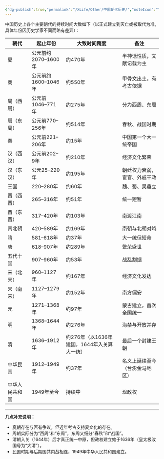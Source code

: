 ```yaml
---
{"dg-publish":true,"permalink":"/XLife/Other/中国朝代历史/","noteIcon":"","created":"2025-06-19T07:51:23.413+08:00"}
---
```


中国历史上各个主要朝代的持续时间大致如下（以正式建立到灭亡或被取代为准，具体年份因历史学家不同而略有差异）：

|朝代|起止年份|大致时间跨度|备注|
|---|---|---|---|
|夏|公元前约2070–1600年|约470年|半神话性质，文献记载为主|
|商|公元前约1600–1046年|约550年|甲骨文出土，有考古依据|
|周（西周）|公元前1046–771年|约275年|分为西周、东周|
|周（东周）|公元前770–256年|约514年|春秋、战国时期|
|秦|公元前221–206年|约15年|中国第一个大一统帝国|
|汉（西汉）|公元前202–9年|约210年|经济文化繁荣|
|汉（东汉）|公元25–220年|约195年|朝廷权力衰弱，宦官、外戚干政|
|三国|220–280年|约60年|魏、蜀、吴鼎立|
|晋（西晋）|265–316年|约51年|统一短暂|
|晋（东晋）|317–420年|约103年|南渡江南|
|南北朝|420–589年|约169年|南朝与北朝对峙|
|隋|581–618年|约37年|大一统但短命|
|唐|618–907年|约289年|繁荣盛世|
|五代十国|907–960年|约53年|战乱割据|
|宋（北宋）|960–1127年|约167年|经济文化发达|
|宋（南宋）|1127–1279年|约152年|南方偏安|
|元|1271–1368年|约97年|蒙古建立，首次全国统一|
|明|1368–1644年|约276年|海禁与开放并存|
|清|1636–1912年|约276年（以1636年建国，1644年入关算大一统）|最后一个封建王朝|
|中华民国|1912–1949年|约37年|名义上延续至今（台澎金马地区）|
|中华人民共和国|1949年至今|持续中|现政权|

---

**几点补充说明：**

- 夏朝存在与否有争议，但近年考古支持夏文化的存在。
- 周朝实际分为“西周”和“东周”，东周又细分“春秋”和“战国”。
- 清朝入关（1644年）后才真正统一中原，但政权建立始于1636年（皇太极改国号为“大清”）。
- 民国时期与后期国共内战相连，1949年中华人民共和国建立。
    
